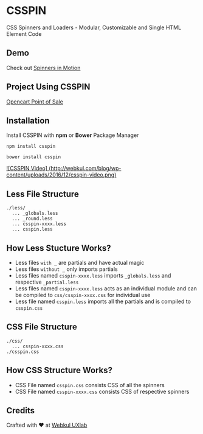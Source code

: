 # CSSPIN
CSS Spinners and Loaders - Modular, Customizable and Single HTML Element Code

## Demo
Check out [Spinners in Motion](https://webkul.github.io/csspin/)

## Project Using CSSPIN
[Opencart Point of Sale](http://oc-demo.webkul.com/pos/wkpos/)

## Installation
Install CSSPIN with **npm** or **Bower** Package Manager     
```
npm install csspin
```

```
bower install csspin
```
[![CSSPIN Video] (http://webkul.com/blog/wp-content/uploads/2016/12/csspin-video.png)](https://youtu.be/18uY-YueJeI)

## Less File Structure 
```
./less/
  ... _globals.less   
  ... _round.less   
  ... csspin-xxxx.less   
  ... csspin.less   
```

## How Less Stucture Works?   
* Less files ```with _``` are partials and have actual magic  
* Less files ```without _``` only imports partials   
* Less files named ```csspin-xxxx.less``` imports ```_globals.less``` and respective ```_partial.less```   
* Less files named ```csspin-xxxx.less``` acts as an individual module and can be compiled to ```css/csspin-xxxx.css``` for individual use   
* Less file named ```csspin.less``` imports all the partials and is compiled to ```csspin.css```  

## CSS File Structure   
```
./css/    
  ... csspin-xxxx.css 
./csspin.css  
```

## How CSS Structure Works?   
* CSS File named ```csspin.css``` consists CSS of all the spinners
* CSS File named ```csspin-xxxx.css``` consists CSS of respective spinners

## Credits
Crafted with :heart: at [Webkul UXlab](http://design.webkul.com)
